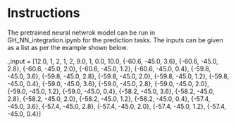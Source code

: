 # Instructions
The pretrained neural netwrok model can be run in GH_NN_integration.ipynb for the prediction tasks. The inputs can be given as a list as per the example shown below.

_input = [12.0,
1,
2,
1,
2,
9.0,
1,
0.0,
10.0,
{-60.6, -45.0, 3.6},
{-60.6, -45.0, 2.8},
{-60.6, -45.0, 2.0},
{-60.6, -45.0, 1.2},
{-60.6, -45.0, 0.4},
{-59.8, -45.0, 3.6},
{-59.8, -45.0, 2.8},
{-59.8, -45.0, 2.0},
{-59.8, -45.0, 1.2},
{-59.8, -45.0, 0.4},
{-59.0, -45.0, 3.6},
{-59.0, -45.0, 2.8},
{-59.0, -45.0, 2.0},
{-59.0, -45.0, 1.2},
{-59.0, -45.0, 0.4},
{-58.2, -45.0, 3.6},
{-58.2, -45.0, 2.8},
{-58.2, -45.0, 2.0},
{-58.2, -45.0, 1.2},
{-58.2, -45.0, 0.4},
{-57.4, -45.0, 3.6},
{-57.4, -45.0, 2.8},
{-57.4, -45.0, 2.0},
{-57.4, -45.0, 1.2},
{-57.4, -45.0, 0.4}]

